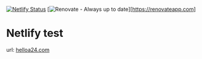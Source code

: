 [![Netlify Status](https://api.netlify.com/api/v1/badges/c38fea97-2e5f-46f8-ae16-deedf38ab83a/deploy-status)](https://app.netlify.com/sites/romantic-benz-f941de/deploys)
[![Renovate - Always up to date](https://renovatebot.com/badges/dependency-status.svg?repo=canonical-webteam/docs.snapcraft.io&branch=master)][https://renovateapp.com]
# Netlify test
url: [helloa24.com](https://helloa24.com)

